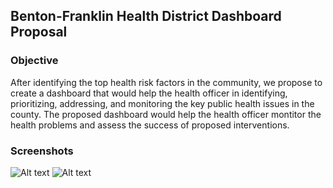 ## Benton-Franklin Health District Dashboard Proposal

### Objective
After identifying the top health risk factors in the community, we propose to create a dashboard that would help the health officer in identifying, prioritizing, addressing, and monitoring the key public health issues in the county. The proposed dashboard would help the health officer montitor the health problems and assess the success of proposed interventions. 

### Screenshots
![Alt text](/images/screenshot1.jpg?raw=true)
![Alt text](/images/screenshot2.jpg?raw=true)
